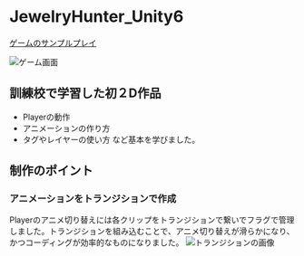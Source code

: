 # JewelryHunter_Unity6

[ゲームのサンプルプレイ](https://arai1571.github.io/JewelryHunter_web/)

![ゲーム画面](readImg/jewelryhunter_image.png)

## 訓練校で学習した初２D作品
* Playerの動作
* アニメーションの作り方
* タグやレイヤーの使い方
など基本を学びました。

## 制作のポイント
### アニメーションをトランジションで作成
Playerのアニメ切り替えには各クリップをトランジションで繋いでフラグで管理しました。トランジションを組み込むことで、アニメ切り替えが滑らかになり、かつコーディングが効率的なものになりました。
![トランジションの画像](readImg/jewelryhunter_animation.png)

